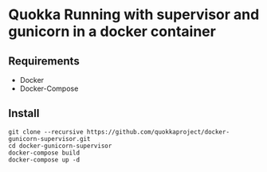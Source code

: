 # Quokka Running with supervisor and gunicorn in a docker container

## Requirements

- Docker
- Docker-Compose

## Install

    git clone --recursive https://github.com/quokkaproject/docker-gunicorn-supervisor.git
    cd docker-gunicorn-supervisor
    docker-compose build
    docker-compose up -d

